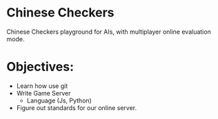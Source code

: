 # Chinese Checkers
Chinese Checkers playground for AIs, with multiplayer online evaluation mode.

# Objectives: 
- Learn how use git 
- Write Game Server
  - Language (Js, Python)
- Figure out standards for our online server.






